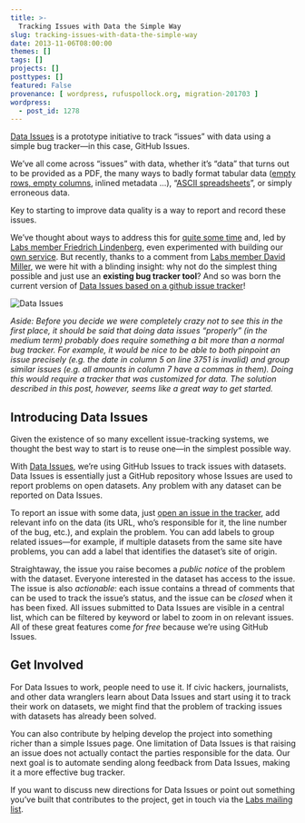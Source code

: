 ```yaml
---
title: >-
  Tracking Issues with Data the Simple Way
slug: tracking-issues-with-data-the-simple-way
date: 2013-11-06T08:00:00
themes: []
tags: []
projects: []
posttypes: []
featured: False
provenance: [ wordpress, rufuspollock.org, migration-201703 ]
wordpress:
  - post_id: 1278
---
```


<p><a href="https://github.com/datasets/issues">Data Issues</a> is a prototype initiative to track “issues” with data using a simple bug tracker—in this case, GitHub Issues.</p>

<p>We’ve all come across “issues” with data, whether it’s “data” that turns out to be provided as a PDF, the many ways to badly format tabular data (<a href="http://okfnlabs.org/bad-data/ex/tfl-passenger-numbers/">empty rows, empty columns</a>, inlined metadata …), “<a href="http://okfnlabs.org/bad-data/ex/bls-us-employment/">ASCII spreadsheets</a>”, or simply erroneous data.</p>

<p>Key to starting to improve data quality is a way to report and record these issues.</p>

<p>We’ve thought about ways to address this for <a href="http://blog.okfn.org/2011/03/31/building-the-open-data-ecosystem/">quite some time</a> and, led by <a href="http://okfnlabs.org/members/pudo/">Labs member Friedrich Lindenberg</a>, even experimented with building our <a href="http://okfnlabs.org/blog/2012/07/10/dataissues.html">own service</a>. But recently, thanks to a comment from <a href="http://okfnlabs.org/members/david/">Labs member David Miller</a>, we were hit with a blinding insight: why not do the simplest thing possible and just use an <strong>existing bug tracker tool</strong>? And so was born the current version of <a href="https://github.com/datasets/issues">Data Issues based on a github issue tracker</a>!</p>

<p><img src="http://i.imgur.com/lyIJYGo.png" alt="Data Issues" /></p>

<p><em>Aside: Before you decide we were completely crazy not to see this in the first place, it should be said that doing data issues “properly” (in the medium term) probably does require something a bit more than a normal bug tracker. For example, it would be nice to be able to both pinpoint an issue precisely (e.g. the date in column 5 on line 3751 is invalid) and group similar issues (e.g. all amounts in column 7 have a commas in them). Doing this would require a tracker that was customized for data. The solution described in this post, however, seems like a great way to get started.</em></p>

<h2 id="introducing-data-issues">Introducing Data Issues</h2>

<p>Given the existence of so many excellent issue-tracking systems, we thought the best way to start is to reuse one—in the simplest possible way.</p>

<p>With <a href="https://github.com/datasets/issues">Data Issues</a>, we’re using GitHub Issues to track issues with datasets. Data Issues is essentially just a GitHub repository whose Issues are used to report problems on open datasets. Any problem with any dataset can be reported on Data Issues.</p>

<p>To report an issue with some data, just <a href="https://github.com/datasets/issues/issues/new">open an issue in the tracker</a>, add relevant info on the data (its URL, who’s responsible for it, the line number of the bug, etc.), and explain the problem. You can add labels to group related issues—for example, if multiple datasets from the same site have problems, you can add a label that identifies the dataset’s site of origin.</p>

<p>Straightaway, the issue you raise becomes a <em>public notice</em> of the problem with the dataset. Everyone interested in the dataset has access to the issue. The issue is also <em>actionable</em>: each issue contains a thread of comments that can be used to track the issue’s status, and the issue can be <em>closed</em> when it has been fixed. All issues submitted to Data Issues are visible in a central list, which can be filtered by keyword or label to zoom in on relevant issues. All of these great features come <em>for free</em> because we’re using GitHub Issues.</p>

<h2 id="get-involved">Get Involved</h2>

<p>For Data Issues to work, people need to use it. If civic hackers, journalists, and other data wranglers learn about Data Issues and start using it to track their work on datasets, we might find that the problem of tracking issues with datasets has already been solved.</p>

<p>You can also contribute by helping develop the project into something richer than a simple Issues page. One limitation of Data Issues is that raising an issue does not actually contact the parties responsible for the data. Our next goal is to automate sending along feedback from Data Issues, making it a more effective bug tracker.</p>

<p>If you want to discuss new directions for Data Issues or point out something you’ve built that contributes to the project, get in touch via the <a href="http://lists.okfn.org/mailman/listinfo/okfn-labs">Labs mailing list</a>.</p>



